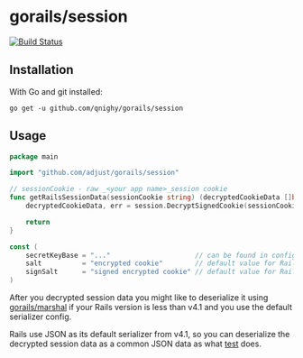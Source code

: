 gorails/session
===============

[![Build Status](https://travis-ci.com/qnighy/gorails.png)](https://travis-ci.com/qnighy/gorails)

## Installation

With Go and git installed:

```
go get -u github.com/qnighy/gorails/session
```

## Usage

```go
package main

import "github.com/adjust/gorails/session"

// sessionCookie - raw _<your app name>_session cookie
func getRailsSessionData(sessionCookie string) (decryptedCookieData []byte, err error) {
	decryptedCookieData, err = session.DecryptSignedCookie(sessionCookie, secretKeyBase, salt, signSalt)

	return
}

const (
	secretKeyBase = "..."                     // can be found in config/initializers/secret_token.rb
	salt          = "encrypted cookie"        // default value for Rails 4 app
	signSalt      = "signed encrypted cookie" // default value for Rails 4 app
)
```

After you decrypted session data you might like to deserialize it using [gorails/marshal](https://github.com/qnighy/gorails/tree/master/marshal) if your Rails version is less than v4.1 and you use the default serializer config.

Rails use JSON as its default serializer from v4.1, so you can deserialize the decrypted session data as a common JSON data as what [test](https://github.com/qnighy/gorails/blob/master/session/session_test.go) does.
